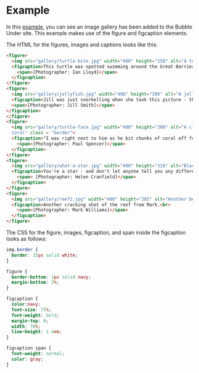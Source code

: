 
# Example

In this <a href="archives/bubbleunder/gallery.html" target="_ blank">example</a>, you can see an image gallery has been added to the Bubble Under site. This example makes use of the figure and figcaption elements.

The HTML for the figures, images and captions looks like this:
```html
<figure>
  <img src="gallery/turtle-bite.jpg" width="400" height="258" alt="A turtle swims comfortably among the coral, despite its old injury - a large shark bite on one side" class="border">
  <figcaption>This turtle was spotted swimming around the Great Barrier Reef (Queensland, Australia) quite gracefully despite having had a large chunk taken out of its right side, presumably in a shark attack.<br>
    <span>[Photographer: Ian Lloyd]</span>
  </figcaption>
</figure>
<figure>
  <img src="gallery/jellyfish.jpg" width="400" height="300" alt="A jellyfish flanked by smaller fish" class = "border">
  <figcaption>Jill was just snorkelling when she took this picture - the jellyfish was only a couple of feet under the surface, hence the light is excellent. Jill assures us that the jellyfish hadno "nasty, stingy, dangly bits"! <br>
  <span>[Photographer: Jill Smith]</span>
</figcaption>
</figure>
<figure>
  <img src="gallery/turtle-face.jpg" width="400" height="300" alt="A close-up, straight-on shot of a turtle feeding on the
  coral" class = "border">
  <figcaption>"I was right next to him as he bit chunks of coral off for dinner - what a sound!" So describes club member Paul who took this shot in Fiji.<br>
    <span>[Photographer: Paul Spencer]</span>
  </figcaption>
</figure>
<figure>
  <img src="gallery/what-a-star.jpg" width="400" height="318" alt="Black and white patterned starfish" class = "border">
  <figcaption>You're a star - and don't let anyone tell you any different!<br>
    <span> [Photographer: Helen Cranfield]</span>
  </figcaption>
</figure>
<figure>
  <img src="gallery/reef2.jpg" width="400" height="285" alt="Another beautiful example of the Great Barrier Reef" class = "border">
  <figcaption>Another cracking shot of the reef from Mark.<br>
    <span>[Photographer: Mark Williams]</span>
  </figcaption>
</figure>
```

The CSS for the figure, images, figcaption, and span inside the figcaption looks as follows:

```css
img.border {
  border: 15px solid white;
}

figure {
  border-bottom: 1px solid navy;
  margin-bottom: 2%;
}

figcaption {
  color:navy;
  font-size: 75%;
  font-weight: bold;
  margin-top: 0;
  width: 70%;
  line-height: 1.4em;
}

figcaption span {
  font-weight: normal;
  color: gray;
}
```
